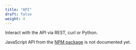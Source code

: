 ```yaml
---
title: "API"
draft: false
weight: 4
---
```


Interact with the API via REST, curl or Python.

JavaScript API from the [NPM package](https://www.npmjs.com/package/gethue) is not documented yet.
